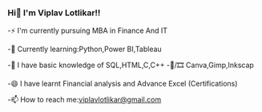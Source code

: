 ### Hi👋 I'm Viplav Lotlikar!!
-⚡  I'm currently pursuing MBA in Finance And IT

-🌱 Currently learning:Python,Power BI,Tableau

-🤔 I have basic knowledge of SQL,HTML,C,C++
   -📸/🎞 Canva,Gimp,Inkscap

-😄 I have learnt Financial analysis and Advance Excel (Certifications)

-📫 How to reach me:viplavlotlikar@gmail.com

<!--
**viplav012/viplav012** is a ✨ _special_ ✨ repository because its `README.md` (this file) appears on your GitHub profile.

Here are some ideas to get you started:

-  I’m currently working on ...
-  I’m currently working on ...
- 🌱 I’m currently learning ...Python , Power BI
- 👯 I’m looking to collaborate on ...
- 🤔 I’m looking for help with ...
- 💬 Ask me about ...
- 📫 How to reach me: ...
- 😄 Pronouns: ...
- ⚡ Fun fact: ...
-->
